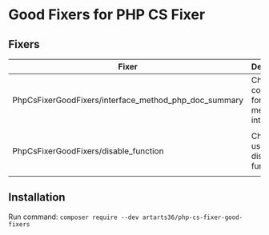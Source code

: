# Good Fixers for PHP CS Fixer

## Fixers

| Fixer   | Description  | Config |
| ------------ | ------------ | ------------ |
|  PhpCsFixerGoodFixers/interface_method_php_doc_summary  | Check comments for methods of interfaces  | none |
| PhpCsFixerGoodFixers/disable_function  | Check the use of disabled functions   | `disable_functions` - array of disabled functions names, default: `dd, dump` |


## Installation

Run command: `composer require --dev artarts36/php-cs-fixer-good-fixers`

